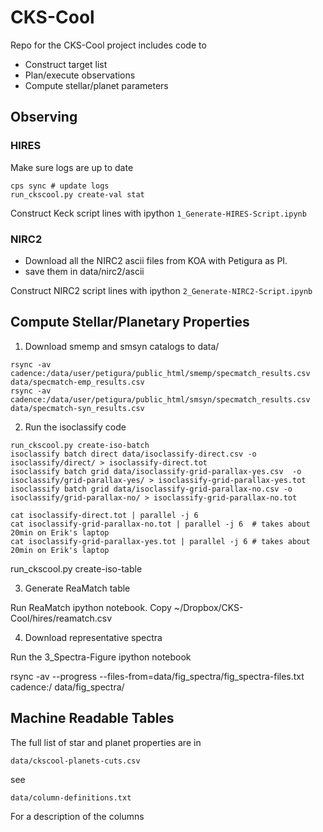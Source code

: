 # CKS-Cool

Repo for the CKS-Cool project includes code to

- Construct target list
- Plan/execute observations
- Compute stellar/planet parameters


## Observing 

### HIRES

Make sure logs are up to date

```
cps sync # update logs
run_ckscool.py create-val stat
```

Construct Keck script lines with ipython `1_Generate-HIRES-Script.ipynb`

### NIRC2

- Download all the NIRC2 ascii files from KOA with Petigura as PI. 
- save them in data/nirc2/ascii

Construct NIRC2 script lines with ipython `2_Generate-NIRC2-Script.ipynb`

## Compute Stellar/Planetary Properties

1. Download smemp and smsyn catalogs to data/

```
rsync -av cadence:/data/user/petigura/public_html/smemp/specmatch_results.csv data/specmatch-emp_results.csv
rsync -av cadence:/data/user/petigura/public_html/smsyn/specmatch_results.csv data/specmatch-syn_results.csv
```

2. Run the isoclassify code

```
run_ckscool.py create-iso-batch 
isoclassify batch direct data/isoclassify-direct.csv -o isoclassify/direct/ > isoclassify-direct.tot
isoclassify batch grid data/isoclassify-grid-parallax-yes.csv  -o isoclassify/grid-parallax-yes/ > isoclassify-grid-parallax-yes.tot
isoclassify batch grid data/isoclassify-grid-parallax-no.csv -o isoclassify/grid-parallax-no/ > isoclassify-grid-parallax-no.tot

cat isoclassify-direct.tot | parallel -j 6 
cat isoclassify-grid-parallax-no.tot | parallel -j 6  # takes about 20min on Erik's laptop
cat isoclassify-grid-parallax-yes.tot | parallel -j 6 # takes about 20min on Erik's laptop
```

run_ckscool.py create-iso-table

3. Generate ReaMatch table

Run ReaMatch ipython notebook. Copy ~/Dropbox/CKS-Cool/hires/reamatch.csv

4. Download representative spectra

Run the 3_Spectra-Figure ipython notebook

rsync -av --progress --files-from=data/fig_spectra/fig_spectra-files.txt cadence:/ data/fig_spectra/ 

## Machine Readable Tables

The full list of star and planet properties are in 

`data/ckscool-planets-cuts.csv `

see

`data/column-definitions.txt`

For a description of the columns
